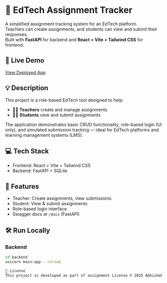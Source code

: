 # 📘 EdTech Assignment Tracker

A simplified assignment tracking system for an EdTech platform.  
Teachers can create assignments, and students can view and submit their responses.  
Built with **FastAPI** for backend and **React + Vite + Tailwind CSS** for frontend.

## 🔗 Live Demo

[View Deployed App](https://edtech-assignment-tracker.netlify.app/)

## 💡 Description

This project is a role-based EdTech tool designed to help:
- 🧑‍🏫 **Teachers** create and manage assignments
- 🧑‍🎓 **Students** view and submit assignments

The application demonstrates basic CRUD functionality, role-based login (UI only), and simulated submission tracking — ideal for EdTech platforms and learning management systems (LMS).

## 💻 Tech Stack

- Frontend: React + Vite + Tailwind CSS
- Backend: FastAPI + SQLite

## 🚀 Features

- Teacher: Create assignments, view submissions
- Student: View & submit assignments
- Role-based login interface
- Swagger docs at `/docs` (FastAPI)

## 🛠️ Run Locally

### Backend
```bash
cd backend
uvicorn main:app --reload

📄 License
This project is developed as part of assignment License © 2025 Abhishek Vats

